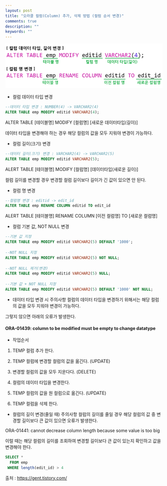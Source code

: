 ```yaml
---
layout: post
title: "오라클 컬럼(Column) 추가, 삭제 방법 (컬럼 순서 변경)"
comments: true
description: ""
keywords: ""
---
```


![9876546](/images/oracle/9876546.png)

- 컬럼 데이터 타입 변경
```sql
--데이터 타입 변경 : NUMBER(4) -> VARCHAR2(4)
ALTER TABLE emp MODIFY editid VARCHAR2(4);
```

ALTER TABLE [테이블명] MODIFY [컬럼명] [새로운 데이터타입(길이)]

데이터 타입을 변경해야 하는 경우 해당 컬럼의 값을 모두 지워야 변경이 가능하다.
 

- 컬럼 길이(크기) 변경
```sql
--데이터 길이(크기) 변경 : VARCHAR2(4) -> VARCHAR2(5)
ALTER TABLE emp MODIFY editid VARCHAR2(5);
```

ALERT TABLE [테이블명] MODIFY [컬럼명] [데이터타입(새로운 길이)]

컬럼 길이를 변경할 경우 변경할 컬럼 길이보다 길이가 긴 값이 있으면 안 된다.

 

- 컬럼 명 변경
```sql
--컬럼명 변경 : editid -> edit_id
ALTER TABLE emp RENAME COLUMN editid TO edit_id
```

ALERT TABLE [테이블명] RENAME COLUMN [이전 컬럼명] TO [새로운 컬럼명]

 

- 컬럼 기본 값, NOT NULL 변경

```sql
--기본 값 지정
ALTER TABLE emp MODIFY editid VARCHAR2(5) DEFAULT '1000';

--NOT NULL 지정
ALTER TABLE emp MODIFY editid VARCHAR2(5) NOT NULL;

--NOT NULL 제거(변경)
ALTER TABLE emp MODIFY editid VARCHAR2(5) NULL;

--기본 값 + NOT NULL 지정
ALTER TABLE emp MODIFY editid VARCHAR2(5) DEFAULT '1000' NOT NULL;
```

- 데이터 타입 변경 시 주의사항
컬럼의 데이터 타입을 변경하기 위해서는 해당 컬럼의 값을 모두 지워야 변경이 가능하다.

 

그렇지 않으면 아래의 오류가 발생한다.

#### ORA-01439: column to be modified must be empty to change datatype 

 

- 작업순서
1. TEMP 컬럼 추가 한다.

2. TEMP 컬럼에 변경할 컬럼의 값을 옮긴다. (UPDATE)

3. 변경할 컬럼의 값을 모두 지운다다. (DELETE)

4. 컬럼의 데이터 타입을 변경한다.

5. TEMP 컬럼의 값을 원 컬럼으로 옮긴다. (UPDATE)

6. TEMP 컬럼을 삭제 한다.


- 컬럼의 길이 변경(줄일 때) 주의사항
컬럼의 길이를 줄일 경우 해당 컬럼의 값 중 변경할 길이보다 큰 값이 있으면 오류가 발생한다.

 
ORA-01441: cannot decrease column length because some value is too big 


이럴 때는 해당 컬럼의 길이를 조회하여 변경할 길이보다 큰 값이 있는지 확인하고 값을 변경해야 한다.

```sql
SELECT *
  FROM emp
 WHERE length(edit_id) > 4
```


출처 : https://gent.tistory.com/